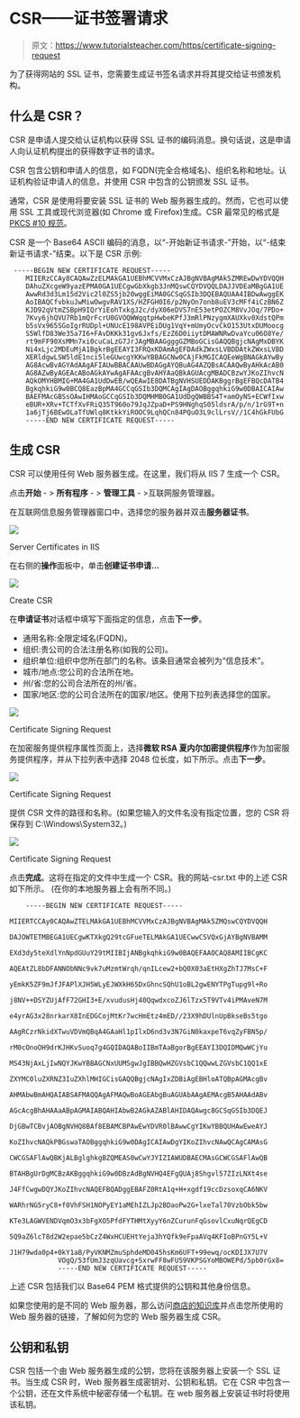 # CSR——证书签署请求

> 原文：<https://www.tutorialsteacher.com/https/certificate-signing-request>

为了获得网站的 SSL 证书，您需要生成证书签名请求并将其提交给证书颁发机构。

## 什么是 CSR？

CSR 是申请人提交给认证机构以获得 SSL 证书的编码消息。换句话说，这是申请人向认证机构提出的获得数字证书的请求。

CSR 包含公钥和申请人的信息，如 FQDN(完全合格域名)、组织名称和地址。认证机构验证申请人的信息，并使用 CSR 中包含的公钥颁发 SSL 证书。

通常，CSR 是使用将要安装 SSL 证书的 Web 服务器生成的。然而，它也可以使用 SSL 工具或现代浏览器(如 Chrome 或 Firefox)生成。CSR 最常见的格式是 [PKCS #10 规范](https://en.wikipedia.org/wiki/PKCS)。

CSR 是一个 Base64 ASCII 编码的消息，以“-开始新证书请求-”开始，以“-结束新证书请求-”结束。以下是 CSR 示例:

```
 -----BEGIN NEW CERTIFICATE REQUEST-----
    MIIERzCCAy8CAQAwZzELMAkGA1UEBhMCVVMxCzAJBgNVBAgMAk5ZMREwDwYDVQQH
    DAhuZXcgeW9yazEPMA0GA1UECgwGbXkgb3JnMQswCQYDVQQLDAJJVDEaMBgGA1UE
    AwwRd3d3Lm15d2Vic2l0ZS5jb20wggEiMA0GCSqGSIb3DQEBAQUAA4IBDwAwggEK
    AoIBAQCfvbkuJwMiwOwgvRAV1XS/HZFGH0I6/p2NyOn7onb8uEV3cMFf4iCzBN6Z
    KJD92qVtmZSBpH9IQrYiEohTxkgJ2c/dyX06eDVS7nE53etPOZCM8VvJOq/7PDo+
    7Kvy6jhQVU7Rb1mQrFcrU0GVOQWWqqtpHwbeKPfJ3mRlPNzygmXAUXkv0XdstQPm
    b5sVx965SGoIgrRUDpl+UNUcE198AVPEiDUg1VqY+mUmyOcvCkO153UtxDUMoocg
    S5WlfD83We35a7I6+FAvDKKk31gv6Jxfs/EzZ6D0iiytDMAWNRwDvaYcu06O8Ye/
    rt9mFF90XsMMn7xi0cuCaLzG7JrJAgMBAAGgggGZMBoGCisGAQQBgjcNAgMxDBYK
    Ni4xLjc2MDEuMjA1BgkrBgEEAYI3FRQxKDAmAgEFDAdkZWxsLVBDDAtkZWxsLVBD
    XERldgwLSW5ldE1nci5leGUwcgYKKwYBBAGCNw0CAjFkMGICAQEeWgBNAGkAYwBy
    AG8AcwBvAGYAdAAgAFIAUwBBACAAUwBDAGgAYQBuAG4AZQBsACAAQwByAHkAcAB0
    AG8AZwByAGEAcABoAGkAYwAgAFAAcgBvAHYAaQBkAGUAcgMBADCBzwYJKoZIhvcN
    AQkOMYHBMIG+MA4GA1UdDwEB/wQEAwIE8DATBgNVHSUEDDAKBggrBgEFBQcDATB4
    BgkqhkiG9w0BCQ8EazBpMA4GCCqGSIb3DQMCAgIAgDAOBggqhkiG9w0DBAICAIAw
    BAEFMAcGBSsOAwIHMAoGCCqGSIb3DQMHMB0GA1UdDgQWBBS4T+amOyNS+ECWfIxw
    eBUR+XRv+TCTfXvFRiQ35T960o79JqJZpaD+PS9HNghqS05ldsrA/p/n/1rG9T+n
    1a6jTj6BEwOLaTfUWlq8KtkkYiROOC9LqhQCn84PQuO3L9clLrsV//1C4hGkFUbG
    -----END NEW CERTIFICATE REQUEST----- 
```

## 生成 CSR

CSR 可以使用任何 Web 服务器生成。在这里，我们将从 IIS 7 生成一个 CSR。

点击**开始** - > **所有程序** - > **管理工具** - >互联网服务管理器。

在互联网信息服务管理器窗口中，选择您的服务器并双击**服务器证书**。

[![](img/83db0e5b3ae9895577c729b506b8d55e.png)](../../Content/images/https/csr-iis.png) 

Server Certificates in IIS



在右侧的**操作**面板中，单击**创建证书申请...**

[![](img/a3b9907d5a34de2fa0126bac0934ac03.png)](../../Content/images/https/create-csr.png) 

Create CSR



在**申请证书**对话框中填写下面指定的信息，点击**下一步**。

*   通用名称:全限定域名(FQDN)。
*   组织:贵公司的合法注册名称(如我的公司)。
*   组织单位:组织中您所在部门的名称。该条目通常会被列为“信息技术”。
*   城市/地点:您公司的合法所在地。
*   州/省:您的公司合法所在的州/省。
*   国家/地区:您的公司合法所在的国家/地区。使用下拉列表选择您的国家。

[![](img/7ab86f4e680ae4e66d715ea4f8285642.png)](../../Content/images/https/csr-info.png)

Certificate Signing Request



在加密服务提供程序属性页面上，选择**微软 RSA 夏内尔加密提供程序**作为加密服务提供程序，并从下拉列表中选择 2048 位长度，如下所示。点击**下一步**。

[![](img/53f0c38d0c17d3470d1145502d09b064.png)](../../Content/images/https/create-csr2.png) 

Certificate Signing Request



提供 CSR 文件的路径和名称。(如果您输入的文件名没有指定位置，您的 CSR 将保存到 C:\Windows\System32。)

[![](img/ebfc788dbd2c8137127cf7a769d27dca.png)](../../Content/images/https/create-csr3.png) 

Certificate Signing Request



点击**完成**。这将在指定的文件中生成一个 CSR。我的网站-csr.txt 中的上述 CSR 如下所示。 (在你的本地服务器上会有所不同。)

```
    -----BEGIN NEW CERTIFICATE REQUEST-----
            MIIERTCCAy0CAQAwZTELMAkGA1UEBhMCVVMxCzAJBgNVBAgMAk5ZMQswCQYDVQQH
            DAJOWTETMBEGA1UECgwKTXkgQ29tcGFueTELMAkGA1UECwwCSVQxGjAYBgNVBAMM
            EXd3dy5teXdlYnNpdGUuY29tMIIBIjANBgkqhkiG9w0BAQEFAAOCAQ8AMIIBCgKC
            AQEAtZL8bDFANNObNNc9vk7uMzmtWrqh/qnILcew2+bQ0X03aEtHXgZhTJ7MsC+F
            yEmkK5ZF9mJfJFAPlXJH5WLyEJWXkH65DxGhncSQhU1oBL2gwENYTPgTupg9l+Ro
            j8NV++DSYZUjAfF72GHI3+E/xvudusHj40QqwdxcoZJ6lTzx5T9VTv4iPMAveN7M
            e4yrAG3x28nrkarX8InEDGCojMtKr7wcHmEtz4mED//23X9hDUlnUpBkseBs5tgo
            AAgRCzrNkidXTwuVDVmQBqA4GAaHl1pIlxD6nd3v3N7GiN0kaxpeT6vqZyFBN5p/
            rM0cOnoOH9drKJHKvSuoq7g4GQIDAQABoIIBmTAaBgorBgEEAYI3DQIDMQwWCjYu
            MS43NjAxLjIwNQYJKwYBBAGCNxUUMSgwJgIBBQwHZGVsbC1QQwwLZGVsbC1QQ1xE
            ZXYMC0luZXRNZ3IuZXhlMHIGCisGAQQBgjcNAgIxZDBiAgEBHloATQBpAGMAcgBv
            AHMAbwBmAHQAIABSAFMAQQAgAFMAQwBoAGEAbgBuAGUAbAAgAEMAcgB5AHAAdABv
            AGcAcgBhAHAAaABpAGMAIABQAHIAbwB2AGkAZABlAHIDAQAwgc8GCSqGSIb3DQEJ
            DjGBwTCBvjAOBgNVHQ8BAf8EBAMCBPAwEwYDVR0lBAwwCgYIKwYBBQUHAwEweAYJ
            KoZIhvcNAQkPBGswaTAOBggqhkiG9w0DAgICAIAwDgYIKoZIhvcNAwQCAgCAMAsG
            CWCGSAFlAwQBKjALBglghkgBZQMEAS0wCwYJYIZIAWUDBAECMAsGCWCGSAFlAwQB
            BTAHBgUrDgMCBzAKBggqhkiG9w0DBzAdBgNVHQ4EFgQUAj8Shgvl57ZIzLNXt4se
            J4FfCwgwDQYJKoZIhvcNAQEFBQADggEBAFZ0RtA1q+H+xgdf19ccDzsoxqCA6NKV
            WARhrNG5ryC8+f0VhFSH1NOPyEY1aMEhIZLJp2BDaoPw2G+lxeTal70VzbObk5bw
            KTe3LAGWVENDVqmO3x3bFgXO5PfdFYTHMtXyyY6nZCurunFqGsovlCxuNqrQEgCD
            5Q9aZ6lcT8d2W2epae5bCzZ4WxHCUEHtYeja3hYQfk9eFpaAVq4KFIoBPnGY5L+V
            J1H79wda0p4+0kY1aB/PyVKNMZmuSphdeMD045hsKm6UFT+99ewq/ocKDIJX7U7V
            VOgQ/53fUmJ3zqUavcg+SxrwFF8wFU59VKPSGYoMBOWEPd/5pb0rGx8=
            -----END NEW CERTIFICATE REQUEST----- 

```

上述 CSR 包括我们以 Base64 PEM 格式提供的公钥和其他身份信息。

如果您使用的是不同的 Web 服务器，那么访问[商店的知识库](https://www.thesslstore.com/knowledgebase/ssl-generate?aid=52914109)并点击您所使用的 Web 服务器的链接，了解如何为您的 Web 服务器生成 CSR。

## 公钥和私钥

CSR 包括一个由 Web 服务器生成的公钥，您将在该服务器上安装一个 SSL 证书。当生成 CSR 时，Web 服务器生成密钥对、公钥和私钥。它在 CSR 中包含一个公钥，还在文件系统中秘密存储一个私钥。在 web 服务器上安装证书时将使用该私钥。